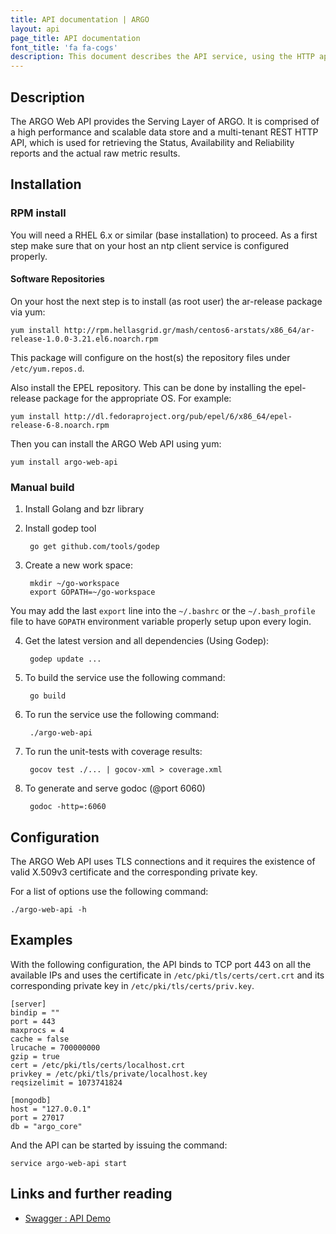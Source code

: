 ```yaml
---
title: API documentation | ARGO
layout: api
page_title: API documentation 
font_title: 'fa fa-cogs'
description: This document describes the API service, using the HTTP application protocol. This API uses XML as the primary exchange format.
---
```


## Description

The ARGO Web API provides the Serving Layer of ARGO. It is comprised of a high
performance and scalable data store and a multi-tenant REST HTTP API, which is
used for retrieving the Status, Availability and Reliability reports and the
actual raw metric results.

## Installation

### RPM install

You will need a RHEL 6.x or similar (base installation) to proceed. As a first
step make sure that on your host an ntp client service is configured properly. 

#### Software Repositories

On your host the next step is to install (as root user) the ar-release package
via yum:

    yum install http://rpm.hellasgrid.gr/mash/centos6-arstats/x86_64/ar-release-1.0.0-3.21.el6.noarch.rpm

This package will configure on the host(s) the repository files under `/etc/yum.repos.d`.

Also install the EPEL repository. This can be done by installing the
epel-release package for the appropriate OS. For example:

    yum install http://dl.fedoraproject.org/pub/epel/6/x86_64/epel-release-6-8.noarch.rpm 

Then you can install the ARGO Web API using yum:

    yum install argo-web-api

### Manual build

1. Install Golang and bzr library

2. Install godep tool

        go get github.com/tools/godep

3. Create a new work space:

        mkdir ~/go-workspace
        export GOPATH=~/go-workspace

  You may add the last `export` line into the `~/.bashrc` or the
  `~/.bash_profile` file to have `GOPATH` environment variable properly setup
  upon  every login.

4. Get the latest version and all dependencies (Using Godep):

        godep update ...

5. To build the service use the following command:

        go build

6. To run the service use the following command:

        ./argo-web-api

7. To run the unit-tests with coverage results:

        gocov test ./... | gocov-xml > coverage.xml

8. To generate and serve godoc (@port 6060)

        godoc -http=:6060
        
## Configuration

The ARGO Web API uses TLS connections and it requires the existence of valid
X.509v3 certificate and the corresponding private key.

For a list of options use the following command:

    ./argo-web-api -h

## Examples

With the following configuration, the API binds to TCP port 443 on all the
available IPs and uses the certificate in `/etc/pki/tls/certs/cert.crt` and its
corresponding private key in `/etc/pki/tls/certs/priv.key`.

    [server]
    bindip = ""
    port = 443
    maxprocs = 4
    cache = false
    lrucache = 700000000
    gzip = true
    cert = /etc/pki/tls/certs/localhost.crt
    privkey = /etc/pki/tls/private/localhost.key
    reqsizelimit = 1073741824

    [mongodb]
    host = "127.0.0.1"
    port = 27017
    db = "argo_core"

And the API can be started by issuing the command:

    service argo-web-api start

## Links and further reading

- [Swagger : API Demo](http://arpi.afroditi.hellasgrid.gr:8080/)
